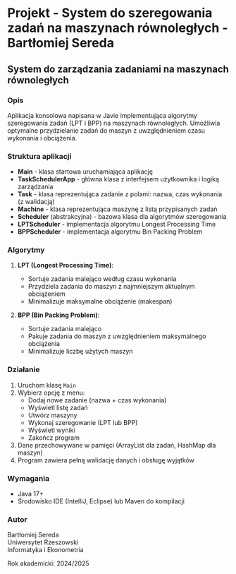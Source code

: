# Projekt - System do szeregowania zadań na maszynach równoległych - Bartłomiej Sereda

## System do zarządzania zadaniami na maszynach równoległych

### Opis
Aplikacja konsolowa napisana w Javie implementująca algorytmy szeregowania zadań (LPT i BPP) na maszynach równoległych. Umożliwia optymalne przydzielanie zadań do maszyn z uwzględnieniem czasu wykonania i obciążenia.

### Struktura aplikacji
- **Main** - klasa startowa uruchamiająca aplikację
- **TaskSchedulerApp** - główna klasa z interfejsem użytkownika i logiką zarządzania
- **Task** - klasa reprezentująca zadanie z polami: nazwa, czas wykonania (z walidacją)
- **Machine** - klasa reprezentująca maszynę z listą przypisanych zadań
- **Scheduler** (abstrakcyjna) - bazowa klasa dla algorytmów szeregowania
- **LPTScheduler** - implementacja algorytmu Longest Processing Time
- **BPPScheduler** - implementacja algorytmu Bin Packing Problem

### Algorytmy
1. **LPT (Longest Processing Time)**:
   - Sortuje zadania malejąco według czasu wykonania
   - Przydziela zadania do maszyn z najmniejszym aktualnym obciążeniem
   - Minimalizuje maksymalne obciążenie (makespan)

2. **BPP (Bin Packing Problem)**:
   - Sortuje zadania malejąco
   - Pakuje zadania do maszyn z uwzględnieniem maksymalnego obciążenia
   - Minimalizuje liczbę użytych maszyn

### Działanie
1. Uruchom klasę `Main`
2. Wybierz opcję z menu:
   - Dodaj nowe zadanie (nazwa + czas wykonania)
   - Wyświetl listę zadań
   - Utwórz maszyny
   - Wykonaj szeregowanie (LPT lub BPP)
   - Wyświetl wyniki
   - Zakończ program
3. Dane przechowywane w pamięci (ArrayList dla zadań, HashMap dla maszyn)
4. Program zawiera pełną walidację danych i obsługę wyjątków

### Wymagania
- Java 17+
- Środowisko IDE (IntelliJ, Eclipse) lub Maven do kompilacji

### Autor
Bartłomiej Sereda  
Uniwersytet Rzeszowski  
Informatyka i Ekonometria

Rok akademicki: 2024/2025
